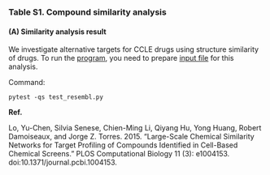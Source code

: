### Table S1. Compound similarity analysis

#### (**A**) Similarity analysis result

We investigate alternative targets for CCLE drugs using structure similarity of drugs. To run the [program](https://github.com/jehoons/sbie_optdrug2/blob/master/results/table_s1/test_resembl.py), you need to prepare [input file](https://github.com/jehoons/sbie_optdrug2/blob/master/results/table_s1/dataset-query-drugs.csv) for this analysis.

Command: 

```
pytest -qs test_resembl.py 
```

**Ref.**

Lo, Yu-Chen, Silvia Senese, Chien-Ming Li, Qiyang Hu, Yong Huang, Robert Damoiseaux, and Jorge Z. Torres. 2015. “Large-Scale Chemical Similarity Networks for Target Profiling of Compounds Identified in Cell-Based Chemical Screens.” PLOS Computational Biology 11 (3): e1004153. doi:10.1371/journal.pcbi.1004153.

